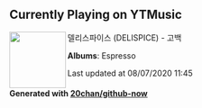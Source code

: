 ## Currently Playing on YTMusic

[<img align="left" width="100" src="https://lh3.googleusercontent.com/dLEpuYur7-DpfINgWrEpVQ-hoc3Xe2rfJaLP497xKD0GiIF15b874PRF1u5OyFPuHYZwxoBZld1afgKA">](https://music.youtube.com/channel/UCx32cWOzjoKz8O1oe7aoWPw)

델리스파이스 (DELISPICE) - 고백

**Albums**: Espresso

Last updated at 08/07/2020 11:45

#### Generated with [20chan/github-now](https://github.com/20chan/github-now)


<!--
**20chan/20chan** is a ✨ _special_ ✨ repository because its `README.md` (this file) appears on your GitHub profile.

Here are some ideas to get you started:

- 🔭 I’m currently working on ...
- 🌱 I’m currently learning ...
- 👯 I’m looking to collaborate on ...
- 🤔 I’m looking for help with ...
- 💬 Ask me about ...
- 📫 How to reach me: ...
- 😄 Pronouns: ...
- ⚡ Fun fact: ...
-->
